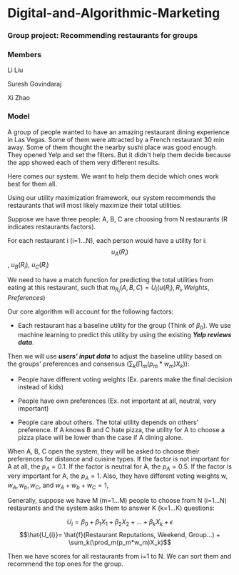 # Digital-and-Algorithmic-Marketing

### Group project: Recommending restaurants for groups

### Members

Li Liu 

Suresh Govindaraj 

Xi Zhao

### Model

A group of people wanted to have an amazing restaurant dining experience in Las Vegas. Some of them were attracted by a French restaurant 30 min away. Some of them thought the nearby sushi place was good enough. They opened Yelp and set the filters. But it didn't help them decide because the app showed each of them very different results.

Here comes our system. We want to help them decide which ones work best for them all.

Using our utility maximization framework, our system recommends the restaurants that will most likely maximize their total utilities.

Suppose we have three people: A, B, C are choosing from N restaurants (R indicates restaurants factors).

For each restaurant i (i=1...N), each person would have a utility for i: $$u_A(R_i)$$, $u_B(R_i)$, $u_C(R_i)$

We need to have a match function for predicting the total utilities from eating at this restaurant, such that $m_{R_i}(A,B,C) = U_{i}(u(R_i), R_i, Weights, Preferences)$

Our core algorithm will account for the following factors:

* Each restaurant has a baseline utility for the group (Think of $\beta_0$). We use machine learning to predict this utility by using the existing _**Yelp reviews data**_.

Then we will use _**users' input data**_ to adjust the baseline utility based on the groups' preferences and consensus ($\sum_k(\prod_m(p_m*w_m)X_k)$): 

* People have different voting weights (Ex. parents make the final decision instead of kids)

* People have own preferences (Ex. not important at all, neutral, very important)

* People care about others. The total utility depends on others' preference. If A knows B and C hate pizza, the utility for A to choose a pizza place will be lower than the case if A dining alone. 

When A, B, C open the system, they will be asked to choose their preferences for distance and cuisine types. If the factor is not important for A at all, the $p_{A}=0.1$. If the factor is neutral for A, the $p_{A}=0.5$. If the factor is very important for A, the $p_{A}=1$. Also, they have different voting weights w, $w_A, w_b, w_C$, and $w_A+w_b+w_C=1$, 

Generally, suppose we have M (m=1...M) people to choose from N (i=1...N) restaurants and the system asks them to answer K (k=1...K) questions:

$$U_{i} = \beta_0 + \beta_1X_1+ \beta_2X_2+...+\beta_kX_k+\epsilon$$
$$\hat{U_{i}}= \hat{f}(Restaurant Reputations, Weekend, Group...) + \sum_k(\prod_m(p_m*w_m)X_k)$$

Then we have scores for all restaurants from i=1 to N. We can sort them and recommend the top ones for the group.
